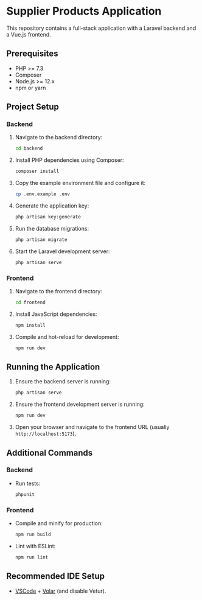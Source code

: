 # Supplier Products Application

This repository contains a full-stack application with a Laravel backend and a Vue.js frontend.

## Prerequisites

- PHP >= 7.3
- Composer
- Node.js >= 12.x
- npm or yarn

## Project Setup

### Backend

1. Navigate to the backend directory:

   ```sh
   cd backend
   ```

2. Install PHP dependencies using Composer:

   ```sh
   composer install
   ```

3. Copy the example environment file and configure it:

   ```sh
   cp .env.example .env
   ```

4. Generate the application key:

   ```sh
   php artisan key:generate
   ```

5. Run the database migrations:

   ```sh
   php artisan migrate
   ```

6. Start the Laravel development server:

   ```sh
   php artisan serve
   ```

### Frontend

1. Navigate to the frontend directory:

   ```sh
   cd frontend
   ```

2. Install JavaScript dependencies:

   ```sh
   npm install
   ```

3. Compile and hot-reload for development:

   ```sh
   npm run dev
   ```

## Running the Application

1. Ensure the backend server is running:

   ```sh
   php artisan serve
   ```

2. Ensure the frontend development server is running:

   ```sh
   npm run dev
   ```

3. Open your browser and navigate to the frontend URL (usually `http://localhost:5173`).

## Additional Commands

### Backend

- Run tests:

  ```sh
  phpunit
  ```

### Frontend

- Compile and minify for production:

  ```sh
  npm run build
  ```

- Lint with ESLint:

  ```sh
  npm run lint
  ```

## Recommended IDE Setup

- [VSCode](https://code.visualstudio.com/) + [Volar](https://marketplace.visualstudio.com/items?itemName=Vue.volar) (and disable Vetur).
